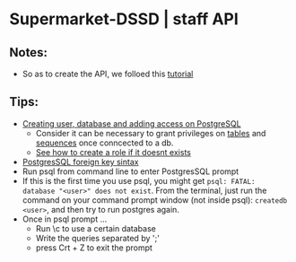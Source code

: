 # Supermarket-DSSD | staff API

## Notes:

- So as to create the API, we folloed this [tutorial](https://mherman.org/blog/designing-a-restful-api-with-node-and-postgres/)


## Tips:
- [Creating user, database and adding access on PostgreSQL](https://medium.com/coding-blocks/creating-user-database-and-adding-access-on-postgresql-8bfcd2f4a91e)
    - Consider it can be necessary to grant privileges on [tables](https://stackoverflow.com/questions/15520361/permission-denied-for-relation) and [sequences](https://stackoverflow.com/questions/9325017/error-permission-denied-for-sequence-cities-id-seq-using-postgres) once conncected to a db.
    - [See how to create a role if it doesnt exists](https://stackoverflow.com/questions/8092086/create-postgresql-role-user-if-it-doesnt-exist)
- [PostgresSQL foreign key sintax](https://stackoverflow.com/questions/28558920/postgresql-foreign-key-syntax)
- Run psql from command line to enter PostgresSQL prompt
- If this is the first time you use psql, you might get `psql: FATAL:  database "<user>" does not exist`. From the terminal, just run the command on your command prompt window (not inside psql): `createdb <user>`, and then try to run postgres again.
- Once in psql prompt ...
    - Run \c <DBNAME> to use a certain database
    - Write the queries separated by ';'
    - press Crt + Z to exit the prompt
    
